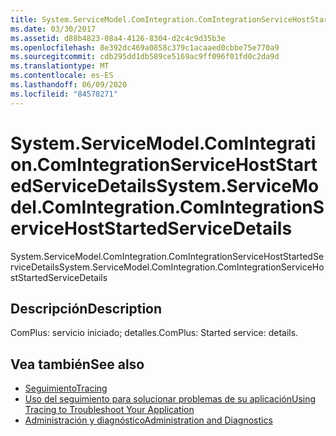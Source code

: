 ```yaml
---
title: System.ServiceModel.ComIntegration.ComIntegrationServiceHostStartedServiceDetails
ms.date: 03/30/2017
ms.assetid: d88b4823-08a4-4126-8304-d2c4c9d35b3e
ms.openlocfilehash: 8e392dc469a0858c379c1acaaed0cbbe75e770a9
ms.sourcegitcommit: cdb295dd1db589ce5169ac9ff096f01fd0c2da9d
ms.translationtype: MT
ms.contentlocale: es-ES
ms.lasthandoff: 06/09/2020
ms.locfileid: "84578271"
---
```

# <a name="systemservicemodelcomintegrationcomintegrationservicehoststartedservicedetails"></a><span data-ttu-id="2cc35-102">System.ServiceModel.ComIntegration.ComIntegrationServiceHostStartedServiceDetails</span><span class="sxs-lookup"><span data-stu-id="2cc35-102">System.ServiceModel.ComIntegration.ComIntegrationServiceHostStartedServiceDetails</span></span>
<span data-ttu-id="2cc35-103">System.ServiceModel.ComIntegration.ComIntegrationServiceHostStartedServiceDetails</span><span class="sxs-lookup"><span data-stu-id="2cc35-103">System.ServiceModel.ComIntegration.ComIntegrationServiceHostStartedServiceDetails</span></span>  
  
## <a name="description"></a><span data-ttu-id="2cc35-104">Descripción</span><span class="sxs-lookup"><span data-stu-id="2cc35-104">Description</span></span>  
 <span data-ttu-id="2cc35-105">ComPlus: servicio iniciado; detalles.</span><span class="sxs-lookup"><span data-stu-id="2cc35-105">ComPlus: Started service: details.</span></span>  
  
## <a name="see-also"></a><span data-ttu-id="2cc35-106">Vea también</span><span class="sxs-lookup"><span data-stu-id="2cc35-106">See also</span></span>

- [<span data-ttu-id="2cc35-107">Seguimiento</span><span class="sxs-lookup"><span data-stu-id="2cc35-107">Tracing</span></span>](index.md)
- [<span data-ttu-id="2cc35-108">Uso del seguimiento para solucionar problemas de su aplicación</span><span class="sxs-lookup"><span data-stu-id="2cc35-108">Using Tracing to Troubleshoot Your Application</span></span>](using-tracing-to-troubleshoot-your-application.md)
- [<span data-ttu-id="2cc35-109">Administración y diagnóstico</span><span class="sxs-lookup"><span data-stu-id="2cc35-109">Administration and Diagnostics</span></span>](../index.md)
